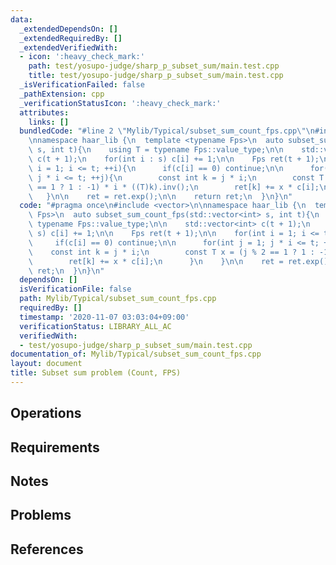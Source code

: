 ```yaml
---
data:
  _extendedDependsOn: []
  _extendedRequiredBy: []
  _extendedVerifiedWith:
  - icon: ':heavy_check_mark:'
    path: test/yosupo-judge/sharp_p_subset_sum/main.test.cpp
    title: test/yosupo-judge/sharp_p_subset_sum/main.test.cpp
  _isVerificationFailed: false
  _pathExtension: cpp
  _verificationStatusIcon: ':heavy_check_mark:'
  attributes:
    links: []
  bundledCode: "#line 2 \"Mylib/Typical/subset_sum_count_fps.cpp\"\n#include <vector>\n\
    \nnamespace haar_lib {\n  template <typename Fps>\n  auto subset_sum_count_fps(std::vector<int>\
    \ s, int t){\n    using T = typename Fps::value_type;\n\n    std::vector<int>\
    \ c(t + 1);\n    for(int i : s) c[i] += 1;\n\n    Fps ret(t + 1);\n\n    for(int\
    \ i = 1; i <= t; ++i){\n      if(c[i] == 0) continue;\n\n      for(int j = 1;\
    \ j * i <= t; ++j){\n        const int k = j * i;\n        const T x = (j % 2\
    \ == 1 ? 1 : -1) * i * ((T)k).inv();\n        ret[k] += x * c[i];\n      }\n \
    \   }\n\n    ret = ret.exp();\n\n    return ret;\n  }\n}\n"
  code: "#pragma once\n#include <vector>\n\nnamespace haar_lib {\n  template <typename\
    \ Fps>\n  auto subset_sum_count_fps(std::vector<int> s, int t){\n    using T =\
    \ typename Fps::value_type;\n\n    std::vector<int> c(t + 1);\n    for(int i :\
    \ s) c[i] += 1;\n\n    Fps ret(t + 1);\n\n    for(int i = 1; i <= t; ++i){\n \
    \     if(c[i] == 0) continue;\n\n      for(int j = 1; j * i <= t; ++j){\n    \
    \    const int k = j * i;\n        const T x = (j % 2 == 1 ? 1 : -1) * i * ((T)k).inv();\n\
    \        ret[k] += x * c[i];\n      }\n    }\n\n    ret = ret.exp();\n\n    return\
    \ ret;\n  }\n}\n"
  dependsOn: []
  isVerificationFile: false
  path: Mylib/Typical/subset_sum_count_fps.cpp
  requiredBy: []
  timestamp: '2020-11-07 03:03:04+09:00'
  verificationStatus: LIBRARY_ALL_AC
  verifiedWith:
  - test/yosupo-judge/sharp_p_subset_sum/main.test.cpp
documentation_of: Mylib/Typical/subset_sum_count_fps.cpp
layout: document
title: Subset sum problem (Count, FPS)
---
```


## Operations

## Requirements

## Notes

## Problems

## References
